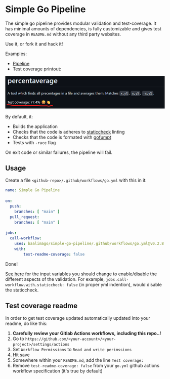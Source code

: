 # Simple Go Pipeline
The simple go pipeline provides modular validation and test-coverage.
It has minimal amounts of dependencies, is fully customizable and gives test coverage in `README.md` without any third party websites.

Use it, or fork it and hack it! 

Examples:
  - [Pipeline](https://github.com/baalimago/percentaverage/actions/runs/7308650137)
  - Test coverage printout:

![Test coverage printout](./img/test-coverage-update.md.png)

By default, it:
  - Builds the application
  - Checks that the code is adheres to [staticcheck](https://staticcheck.dev/) linting
  - Checks that the code is formated with [gofumpt](https://github.com/mvdan/gofumpt)
  - Tests with `-race` flag

On exit code or similar failures, the pipeline will fail.


## Usage
Create a file `<github-repo>/.github/workflows/go.yml` with this in it: 

```yaml
name: Simple Go Pipeline

on:
  push:
    branches: [ "main" ]
  pull_request:
    branches: [ "main" ]

jobs:
  call-workflow:
    uses: baalimago/simple-go-pipeline/.github/workflows/go.yml@v0.2.8
    with:
        test-readme-coverage: false
```

Done!

[See here](https://github.com/baalimago/simple-go-pipeline/blob/main/.github/workflows/go.yml) for the input variables you should change to enable/disable the different aspects of the validation.
For example, `jobs.call-workflow.with.staticcheck: false` (in proper yml indention), would disable the staticcheck.

## Test coverage readme
In order to get test coverage updated automatically updated into your readme, do like this:
1. __Carefully review your Gitlab Actions workflows, including this repo..!__
1. Go to `https://github.com/<your-account>/<your-project>/settings/actions`
1. Set `Workflow Permissions` to `Read and write perimssions` 
1. Hit save
1. Somewhere within your `README.md`, add the line `Test coverage:`
1. Remove `test-readme-coverage: false` from your `go.yml` github actions workflow specification (it's true by default)
